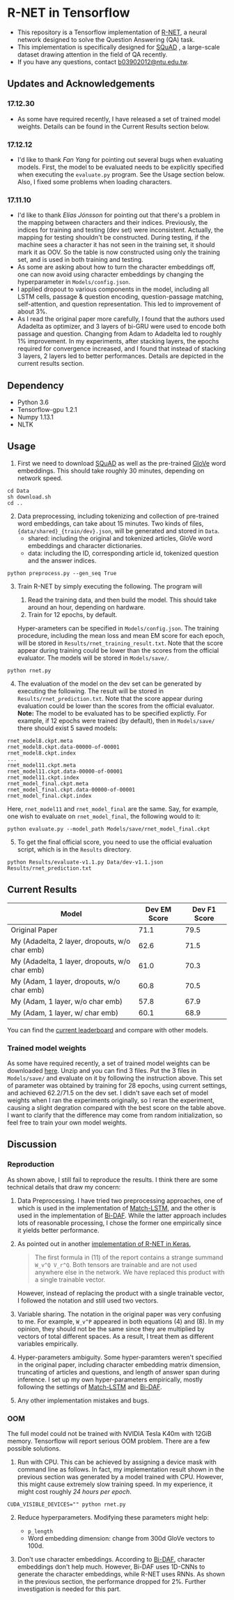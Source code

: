 # R-NET in Tensorflow

* This repository is a Tensorflow implementation of [R-NET](https://www.microsoft.com/en-us/research/wp-content/uploads/2017/05/r-net.pdf), a neural network designed to solve the Question Answering (QA) task. 
* This implementation is specifically designed for [SQuAD](stanford-qa.com) , a large-scale dataset drawing attention in the field of QA recently.
* If you have any questions, contact b03902012@ntu.edu.tw.

## Updates and Acknowledgements

### 17.12.30
- As some have required recently, I have released a set of trained model weights. Details can be found in the Current Results section below.

### 17.12.12
- I'd like to thank _Fan Yang_ for pointing out several bugs when evaluating models. First, the model to be evaluated needs to be explicitly specified when executing the `evaluate.py` program. See the Usage section below. Also, I fixed some problems when loading characters.

### 17.11.10
- I'd like to thank _Elías Jónsson_ for pointing out that there's a problem in the mapping between characters and their indices. Previously, the indices for training and testing (dev set) were inconsistent. Actually, the mapping for testing shouldn't be constructed. During testing, if the machine sees a character it has not seen in the training set, it should mark it as OOV. So the table is now constructed using only the training set, and is used in both training and testing.
- As some are asking about how to turn the character embeddings off, one can now avoid using character embeddings by changing the hyperparameter in `Models/config.json`.
- I applied dropout to various components in the model, including all LSTM cells, passage & question encoding, question-passage matching, self-attention, and question representation. This led to improvement of about 3%.
- As I read the original paper more carefully, I found that the authors used Adadelta as optimizer, and 3 layers of bi-GRU were used to encode both passage and question. Changing from Adam to Adadelta led to roughly 1% improvement. In my experiments, after stacking layers, the epochs required for convergence increased, and I found that instead of stacking 3 layers, 2 layers led to better performances. Details are depicted in the current results section.


## Dependency
* Python 3.6
* Tensorflow-gpu 1.2.1
* Numpy 1.13.1
* NLTK

## Usage
1. First we need to download [SQuAD](stanford-qa.com) as well as the pre-trained [GloVe](nlp.stanford.edu/projects/glove/) word embeddings. This should take roughly 30 minutes, depending on network speed.
```
cd Data
sh download.sh
cd ..
```
2. Data preprocessing, including tokenizing and collection of pre-trained word embeddings, can take about 15 minutes.
Two kinds of files, `{data/shared}_{train/dev}.json`, will be generated and stored in `Data`.
    * shared: including the original and tokenized articles, GloVe word embeddings and character dictionaries.
    * data: including the ID, corresponding article id, tokenized question and the answer indices.
```
python preprocess.py --gen_seq True
```
3. Train R-NET by simply executing the following. The program will
    1. Read the training data, and then build the model. This should take around an hour, depending on hardware.
    2. Train for 12 epochs, by default.

    Hyper-arameters can be specified in `Models/config.json`. The training procedure, including the mean loss and mean EM score for each epoch, will be stored in `Results/rnet_training_result.txt`. Note that the score appear during training could be lower than the scores from the official evaluator. The models will be stored in `Models/save/`.
```
python rnet.py
```

4. The evaluation of the model on the dev set can be generated by executing the following. The result will be stored in `Results/rnet_prediction.txt`. Note that the score appear during evaluation could be lower than the scores from the official evaluator.
**Note:** The model to be evaluated has to be specified explictly. For example, if 12 epochs were trained (by default), then in `Models/save/` there should exist 5 saved models:
```
rnet_model8.ckpt.meta
rnet_model8.ckpt.data-00000-of-00001
rnet_model8.ckpt.index
...
rnet_model11.ckpt.meta
rnet_model11.ckpt.data-00000-of-00001
rnet_model11.ckpt.index
rnet_model_final.ckpt.meta
rnet_model_final.ckpt.data-00000-of-00001
rnet_model_final.ckpt.index
```
Here, `rnet_model11` and `rnet_model_final` are the same. Say, for example, one wish to evaluate on `rnet_model_final`, the following would to it:
```
python evaluate.py --model_path Models/save/rnet_model_final.ckpt
```

5. To get the final official score, you need to use the official evaluation script, which is in the `Results` directory.
```
python Results/evaluate-v1.1.py Data/dev-v1.1.json Results/rnet_prediction.txt
```

## Current Results


| Model | Dev EM Score | Dev F1 Score |
| -------- | -------- | -------- |
| Original Paper | 71.1 | 79.5 |
| My (Adadelta, 2 layer, dropouts, w/o char emb) | 62.6 | 71.5 |
| My (Adadelta, 1 layer, dropouts, w/o char emb) | 61.0 | 70.3 |
| My (Adam, 1 layer, dropouts, w/o char emb) | 60.8 | 70.5 |
| My (Adam, 1 layer, w/o char emb)| 57.8 | 67.9|
| My (Adam, 1 layer, w/ char emb) | 60.1 | 68.9 |

You can find the [current leaderboard](https://rajpurkar.github.io/SQuAD-explorer/) and compare with other models.

### Trained model weights
As some have required recently, a set of trained model weights can be downloaded [here](https://slam.iis.sinica.edu.tw/demo/RNet/release.zip). Unzip and you can find 3 files. Put the 3 files in `Models/save/` and evaluate on it by following the instruction above. This set of parameter was obtained by training for 28 epochs, using current settings, and achieved 62.2/71.5 on the dev set. I didn't save each set of model weights when I ran the experiments originally, so I reran the experiment, causing a slight degration compared with the best score on the table above. I want to clarify that the difference may come from random initialization, so feel free to train your own model weights.

## Discussion

### Reproduction

As shown above, I still fail to reproduce the results. I think there are some technical details that draw my concern:

1. Data Preprocessing. I have tried two preprocessing approaches, one of which is used in the implementation of [Match-LSTM](https://github.com/shuohangwang/SeqMatchSeq/blob/master/preprocess.py), and the other is used in the implementation of [Bi-DAF](https://github.com/allenai/bi-att-flow/blob/master/squad/prepro.py). While the latter approach includes lots of reasonable processing, I chose the former one empirically since it yields better performance.
2. As pointed out in another [implementation of R-NET in Keras](https://github.com/YerevaNN/R-NET-in-Keras), 
    > The first formula in (11) of the report contains a strange summand `W_v^Q V_r^Q`. Both tensors are trainable and are not used anywhere else in the network. We have replaced this product with a single trainable vector.

    However, instead of replacing the product with a single trainable vector, I followed the notation and still used two vectors.
4. Variable sharing. The notation in the original paper was very confusing to me. For example, `W_v^P` appeared in both equations (4) and (8). In my opinion, they should not be the same since they are multiplied by vectors of total different spaces. As a result, I treat them as different variables empirically.
5. Hyper-parameters ambiguity. Some hyper-paramters weren't specified in the original paper, including character embedding matrix dimension, truncating of articles and questions, and length of answer span during inference. I set up my own hyper-parameters empirically, mostly following the settings of [Match-LSTM](https://arxiv.org/pdf/1608.07905.pdf) and [Bi-DAF](https://arxiv.org/pdf/1611.01603.pdf).
6. Any other implementation mistakes and bugs.

### OOM

The full model could not be trained with NVIDIA Tesla K40m with 12GiB memory. Tensorflow will report serious OOM problem. There are a few possible solutions.

1. Run with CPU. This can be achieved by assigning a device mask with command line as follows. In fact, my implementation result shown in the previous section was generated by a model trained with CPU. However, this might cause extremely slow training speed. In my experience, it might cost roughly _24 hours per epoch_.
```
CUDA_VISIBLE_DEVICES="" python rnet.py
```
2. Reduce hyperparameters. Modifying these parameters might help:
    * `p_length`
    * Word embedding dimension: change from 300d GloVe vectors to 100d.
    
3. Don't use character embeddings. According to [Bi-DAF](https://arxiv.org/pdf/1611.01603.pdf), character embeddings don't help much. However, Bi-DAF uses 1D-CNNs to generate the character embeddings, while R-NET uses RNNs. As shown in the previous section, the performance dropped for 2%. Further investigation is needed for this part.
